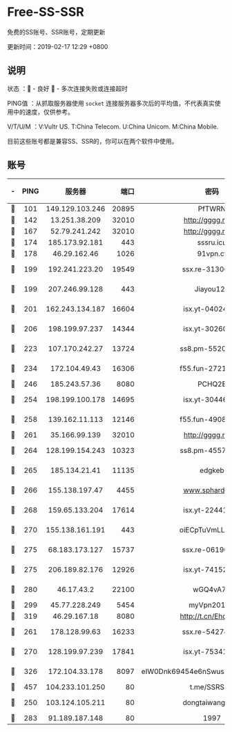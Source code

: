 # Free-SS-SSR

免费的SS账号、SSR账号，定期更新

更新时间：2019-02-17 12:29 +0800

## 说明

状态     ：🙂 - 良好 🙁 - 多次连接失败或连接超时

PING值   ：从抓取服务器使用 `socket` 连接服务器多次后的平均值，不代表真实使用中的速度，仅供参考。

V/T/U/M  ：V:Vultr US. T:China Telecom. U:China Unicom. M:China Mobile.

目前这些账号都是兼容SS、SSR的，你可以在两个软件中使用。

## 账号

|-|PING|服务器|端口|密码|加密方式|区域|V/T/U/M|
|:----:|:----:|:-----:|-----:|:----:|:----:|:----:|:----:|
|🙂|101|149.129.103.246|20895|PfTWRN|rc4-md5|CN|3↑/4↑/3↑/4↑|
|🙂|142|13.251.38.209|32010|http://gggg.rocks|chacha20|SG|9↑/10↑/10↑/10↑|
|🙂|167|52.79.241.242|32010|http://gggg.rocks|chacha20|KR|9↑/9↑/9↓/9↑|
|🙂|174|185.173.92.181|443|sssru.icu|rc4-md5|RU|10↑/10↑/10↑/10↑|
|🙂|178|46.29.162.46|1026|91vpn.cf|rc4-md5|RU|8↑/10↑/10↑/10↑|
|🙂|199|192.241.223.20|19549|ssx.re-31306029|aes-256-cfb|US|7↑/6↑/6↑/6↑|
|🙂|199|207.246.99.128|443|Jiayou123|aes-256-cfb|US|1↓/10↑/10↑/10↑|
|🙂|201|162.243.134.187|16604|isx.yt-04024645|aes-256-cfb|US|9↑/9↑/9↑/9↑|
|🙂|206|198.199.97.237|14344|isx.yt-30260527|aes-256-cfb|US|9↑/9↑/9↑/9↑|
|🙂|223|107.170.242.27|13724|ss8.pm-55209281|aes-256-cfb|US|10↑/10↑/9↑/10↑|
|🙂|234|172.104.49.43|16306|f55.fun-27213111|aes-256-cfb|SG|7↑/6↑/6↑/6↑|
|🙂|246|185.243.57.36|8080|PCHQ2E|rc4-md5|US|8↑/9↑/9↑/9↑|
|🙂|254|198.199.100.178|14695|isx.yt-30446613|aes-256-cfb|US|9↑/9↑/9↑/9↑|
|🙂|258|139.162.11.113|12146|f55.fun-49081960|aes-256-cfb|SG|10↑/10↑/9↑/10↑|
|🙂|261|35.166.99.139|32010|http://gggg.rocks|chacha20|US|9↑/9↑/9↑/9↑|
|🙂|264|128.199.154.243|10323|ss8.pm-45572550|aes-256-cfb|SG|10↑/10↑/9↑/10↑|
|🙂|265|185.134.21.41|11135|edgkeb|aes-256-cfb|GB|10↑/10↑/10↑/10↑|
|🙂|266|155.138.197.47|4455|www.sphard.com|aes-256-cfb|US|9↑/10↑/10↑/10↑|
|🙂|268|159.65.133.204|17614|isx.yt-22441649|aes-256-cfb|SG|9↑/9↑/9↑/9↑|
|🙂|270|155.138.161.191|443|oiECpTuVmLLxk4Ts|aes-256-cfb|US|7↑/10↑/10↑/10↑|
|🙂|275|68.183.173.127|15737|ssx.re-06190074|aes-256-cfb|US|7↑/6↑/6↑/6↑|
|🙂|275|206.189.82.176|12926|isx.yt-74152672|aes-256-cfb|SG|9↑/9↑/9↑/9↑|
|🙂|280|46.17.43.2|22100|wGQ4vA7D|aes-256-gcm|RU|3↓/10↑/10↑/10↑|
|🙂|299|45.77.228.249|5454|myVpn2019[]|rc4-md5|GB|10↑/10↑/10↑/10↑|
|🙂|319|46.29.167.18|8080|http://t.cn/EhdmTxe|rc4-md5|RU|5↑/4↑/3↑/4↑|
|🙂|261|178.128.99.63|16233|ssx.re-54274475|aes-256-cfb|SG|7↑/6↑/6↑/6↑|
|🙂|270|128.199.97.239|17841|isx.yt-75341439|aes-256-cfb|SG|9↑/9↑/9↑/9↑|
|🙂|326|172.104.33.178|8097|eIW0Dnk69454e6nSwuspv9DmS201tQ0D|aes-256-cfb|SG|10↑/10↑/10↑/10↑|
|🙂|457|104.233.101.250|80|t.me/SSRSUB|rc4-md5|CA|10↑/10↑/10↑/10↑|
|🙂|250|103.124.105.211|80|dongtaiwang.com|aes-256-cfb|US|10↑/10↑/10↑/10↑|
|🙂|283|91.189.187.148|80|1997|chacha20|US|10↑/10↑/10↑/10↑|
